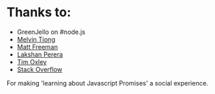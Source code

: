# Thanks to:

* GreenJello on #node.js
* [Melvin Tiong](https://twitter.com/sneakertack)
* [Matt Freeman](https://twitter.com/sitepodmatt/status/824531423667253252)
* [Lakshan Perera](https://twitter.com/laktek/status/824514636829581312)
* [Tim Oxley](https://twitter.com/secoif/status/824515593919279105)
* [Stack Overflow](https://stackoverflow.com/questions/41868289/promises-in-several-files)

For making 'learning about Javascript Promises' a social experience.
